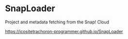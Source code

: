 # SnapLoader
Project and metadata fetching from the Snap! Cloud

https://icositetrachoron-programmer.github.io/SnapLoader
